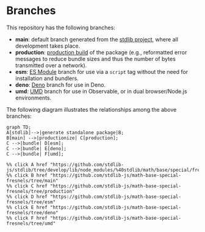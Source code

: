 <!--

@license Apache-2.0

Copyright (c) 2022 The Stdlib Authors.

Licensed under the Apache License, Version 2.0 (the "License");
you may not use this file except in compliance with the License.
You may obtain a copy of the License at

    http://www.apache.org/licenses/LICENSE-2.0

Unless required by applicable law or agreed to in writing, software
distributed under the License is distributed on an "AS IS" BASIS,
WITHOUT WARRANTIES OR CONDITIONS OF ANY KIND, either express or implied.
See the License for the specific language governing permissions and
limitations under the License.

-->

# Branches

This repository has the following branches:

-   **main**: default branch generated from the [stdlib project][stdlib-url], where all development takes place.
-   **production**: [production build][production-url] of the package (e.g., reformatted error messages to reduce bundle sizes and thus the number of bytes transmitted over a network).
-   **esm**: [ES Module][esm-url] branch for use via a `script` tag without the need for installation and bundlers.
-   **deno**: [Deno][deno-url] branch for use in Deno.
-   **umd**: [UMD][umd-url] branch for use in Observable, or in dual browser/Node.js environments.

The following diagram illustrates the relationships among the above branches:

```mermaid
graph TD;
A[stdlib]-->|generate standalone package|B;
B[main] -->|productionize| C[production];
C -->|bundle| D[esm];
C -->|bundle| E[deno];
C -->|bundle| F[umd];

%% click A href "https://github.com/stdlib-js/stdlib/tree/develop/lib/node_modules/%40stdlib/math/base/special/fresnels"
%% click B href "https://github.com/stdlib-js/math-base-special-fresnels/tree/main"
%% click C href "https://github.com/stdlib-js/math-base-special-fresnels/tree/production"
%% click D href "https://github.com/stdlib-js/math-base-special-fresnels/tree/esm"
%% click E href "https://github.com/stdlib-js/math-base-special-fresnels/tree/deno"
%% click F href "https://github.com/stdlib-js/math-base-special-fresnels/tree/umd"
```

[stdlib-url]: https://github.com/stdlib-js/stdlib/tree/develop/lib/node_modules/%40stdlib/math/base/special/fresnels
[production-url]: https://github.com/stdlib-js/math-base-special-fresnels/tree/production
[deno-url]: https://github.com/stdlib-js/math-base-special-fresnels/tree/deno
[umd-url]: https://github.com/stdlib-js/math-base-special-fresnels/tree/umd
[esm-url]: https://github.com/stdlib-js/math-base-special-fresnels/tree/esm